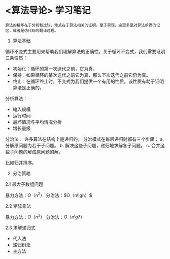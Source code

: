 # <算法导论> 学习笔记

    算法的精华在于分析和比较，难点在于算法相关的证明。至于实现，这更多是对算法步骤的记忆，或者是伪代码的翻译过程。

1. 算法基础

循环不变式主要用来帮助我们理解算法的正确性。关于循环不变式，我们需要证明三条性质：
 - 初始化：循环的第一次迭代之前，它为真。
 - 保持：如果循环的某次迭代之前它为真，那么下次迭代之前它仍为真。
 - 终止：在循环终止时，不变式为我们提供一个有用的性质，该性质有助于证明算法是正确的。

分析算法：
 - 输入规模
 - 运行时间
 - 最坏情况与平均情况分析
 - 增长量级

分治法：
    许多算法在结构上是递归的。
    分治模式在每层递归时都有三个步骤：
    a. 分解原问题为若干子问题。
    b. 解决这些子问题，递归地求解各子问题。
    c. 合并这些子问题的解成原问题的解。
    
比如归并排序。

2. 分治策略

2.1 最大子数组问题

暴力方法：$O（n^2）$
分治法：$O（n\lgn）$

2.2 矩阵乘法

暴力方法：$O（n^3）$
分治法：$O（n^lg7）$

2.3 求解递归式
 - 代入法
 - 递归树法
 - 主方法

